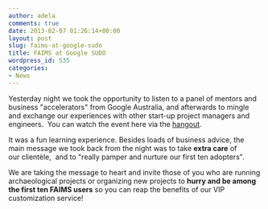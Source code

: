 ```yaml
---
author: adela
comments: true
date: 2013-02-07 01:26:14+00:00
layout: post
slug: faims-at-google-sudo
title: FAIMS at Google SUDO
wordpress_id: 535
categories:
- News
---
```


Yesterday night we took the opportunity to listen to a panel of mentors and business "accelerators" from Google Australia, and afterwards to mingle and exchange our experiences with other start-up project managers and engineers.  You can watch the event here via the [hangout](https://plus.google.com/+GoogleforEntrepreneurs/posts/VAGbCtNoCD5).

It was a fun learning experience. Besides loads of business advice, the main message we took back from the night was to take **extra care** of our clientèle,  and to "really pamper and nurture our first ten adopters".

We are taking the message to heart and invite those of you who are running archaeological projects or organizing new projects to **hurry and be among the first ten FAIMS users** so you can reap the benefits of our VIP customization service!
